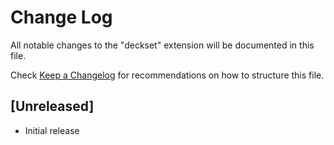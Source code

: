 # Change Log
All notable changes to the "deckset" extension will be documented in this file.

Check [Keep a Changelog](http://keepachangelog.com/) for recommendations on how to structure this file.

## [Unreleased]
- Initial release
